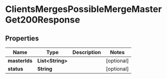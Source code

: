 

# ClientsMergesPossibleMergeMasterGet200Response


## Properties

Name | Type | Description | Notes
------------ | ------------- | ------------- | -------------
**masterIds** | **List&lt;String&gt;** |  |  [optional]
**status** | **String** |  |  [optional]



